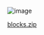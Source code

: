 ![image](https://user-images.githubusercontent.com/22041165/175823095-0124947d-e507-432d-a3ea-215a136cb16f.png)

[blocks.zip](https://github.com/tonix0114/CTF/files/8986995/blocks.zip)
